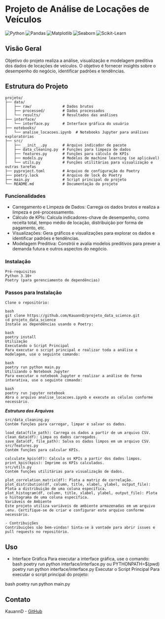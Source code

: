 # Projeto de Análise de Locações de Veículos

![Python](https://img.shields.io/badge/Python-3.8%2B-blue)
![Pandas](https://img.shields.io/badge/Pandas-1.3.0%2B-blue)
![Matplotlib](https://img.shields.io/badge/Matplotlib-3.4.2%2B-blue)
![Seaborn](https://img.shields.io/badge/Seaborn-0.11.1%2B-blue)
![Scikit-Learn](https://img.shields.io/badge/Scikit--Learn-0.24.2%2B-blue)

## Visão Geral

Objetivo do projeto realiza a análise, visualização e modelagem preditiva dos dados de locações de veículos. O objetivo é fornecer insights sobre o desempenho do negócio, identificar padrões e tendências.

## Estrutura do Projeto


```plaintext
projeto/
├── data/
│   ├── raw/              # Dados brutos
│   ├── processed/        # Dados processados
│   └── results/          # Resultados das análises
├── interface/
│   └── interface.py      # Interface gráfica do usuário
├── notebooks/
│   └── analise_locacoes.ipynb  # Notebooks Jupyter para análises exploratórias
├── src/
│   ├── __init__.py       # Arquivo indicador de pacote
│   ├── data_cleaning.py  # Funções para limpeza de dados
│   ├── features.py       # Funções para cálculo de KPIs
│   ├── models.py         # Modelos de machine learning (se aplicável)
│   └── utils.py          # Funções utilitárias para visualização e outras tarefas
├── pyproject.toml        # Arquivo de configuração do Poetry
├── poetry.lock           # Arquivo de lock do Poetry
├── main.py               # Script principal do projeto
└── README.md             # Documentação do projeto

```

### Funcionalidades
- Carregamento e Limpeza de Dados: Carrega os dados brutos e realiza a limpeza e pré-processamento.
- Cálculo de KPIs: Calcula indicadores-chave de desempenho, como receita total, tempo médio de locação, distribuição por forma de pagamento, etc.
- Visualizações: Gera gráficos e visualizações para explorar os dados e identificar padrões e tendências.
- Modelagem Preditiva: Constrói e avalia modelos preditivos para prever a demanda futura e outros aspectos do negócio.

### Instalação
```plaintext
Pré-requisitos
Python 3.10+
Poetry (para gerenciamento de dependências)
```

### Passos para Instalação
```plaintext
Clone o repositório:

bash
git clone https://github.com/KauannD/projeto_data_science.git
cd projeto_data_science
Instale as dependências usando o Poetry:

bash
poetry install
Utilização
Executando o Script Principal
Para executar o script principal e realizar toda a análise e modelagem, use o seguinte comando:

bash
poetry run python main.py
Utilizando o Notebook Jupyter
Para executar o notebook Jupyter e realizar a análise de forma interativa, use o seguinte comando:

bash
poetry run jupyter notebook
Abra o arquivo analise_locacoes.ipynb e execute as células conforme necessário.
```

***Estrutura dos Arquivos***
```plaintext
src/data_cleaning.py
Contém funções para carregar, limpar e salvar os dados.

load_data(file_path): Carrega os dados a partir de um arquivo CSV.
clean_data(df): Limpa os dados carregados.
save_data(df, file_path): Salva os dados limpos em um arquivo CSV.
src/features.py
Contém funções para calcular KPIs.

calculate_kpis(df): Calcula os KPIs a partir dos dados limpos.
print_kpis(kpis): Imprime os KPIs calculados.
src/utils.py
Contém funções utilitárias para visualização de dados.

plot_correlation_matrix(df): Plota a matriz de correlação.
plot_distribution(df, column, title, xlabel, ylabel, output_file): Plota a distribuição de uma coluna específica.
plot_histogram(df, column, title, xlabel, ylabel, output_file): Plota o histograma de uma coluna específica.
Variáveis de Ambiente
Este projeto utiliza variáveis de ambiente armazenadas em um arquivo .env. Certifique-se de criar e configurar este arquivo conforme necessário.

- Contribuições
Contribuições são bem-vindas! Sinta-se à vontade para abrir issues e pull requests no repositório.
```
## Uso

- Interface Gráfica
Para executar a interface gráfica, use o comando:
bash
poetry run python interface/interface.py
ou
PYTHONPATH=$(pwd) poetry run python interface/interface.py
Executar o Script Principal
Para executar o script principal do projeto:

bash
poetry run python main.py

## Contato
KauannD - [GitHub](https://github.com/KauannD)

